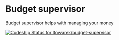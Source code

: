 Budget supervisor
=================

Budget supervisor helps with managing your money

[ ![Codeship Status for ltowarek/budget-supervisor](https://codeship.com/projects/96770370-53d6-0132-97f2-625927d498fc/status)](https://codeship.com/projects/49050)
